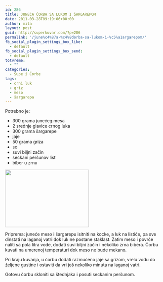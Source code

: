 ```yaml
---
id: 286
title: JUNEĆA ČORBA SA LUKOM I ŠARGAREPOM
date: 2011-03-28T09:19:06+00:00
author: mila
layout: post
guid: http://superkuvar.com/?p=286
permalink: '/june%c4%87a-%c4%8dorba-sa-lukom-i-%c5%a1argarepom/'
fb_social_plugin_settings_box_like:
  - default
fb_social_plugin_settings_box_send:
  - default
totvreme:
  - ""
categories:
  - Supe i Čorbe
tags:
  - crni luk
  - griz
  - meso
  - šargarepa
---
```

Potrebno je:

  * 300 grama junećeg mesa
  * 2 srednje glavice crnog luka
  * 300 grama šargarepe
  * jaje
  * 50 grama griza
  * so
  * suvi biljni začin
  * seckani peršunov list
  * biber u zrnu

<img class="alignnone size-full wp-image-724" title="junecacorbasasargarepom" src="//superkuvar.com/wp-content/uploads/2011/03/junecacorbasasargarepom.jpg" alt="" width="271" height="186" /> 

Priprema: juneće meso i šargarepu isitniti na kocke, a luk na listiće, pa sve dinstati na laganoj vatri dok luk ne postane staklast. Zatim meso i povrće naliti sa pola litra vode, dodati suvi biljni začin i nekoliko zrna bibera. Čorbu kuvati na umerenoj temperaturi dok meso ne bude mekano.

Pri kraju kuvanja, u čorbu dodati razmućeno jaje sa grizom, vrelu vodu do željene gustine i ostaviti da vri još nekoliko minuta na laganoj vatri.

Gotovu čorbu skloniti sa štednjaka i posuti seckanim peršunom.